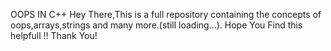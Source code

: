 OOPS IN C++
Hey There,This is a full repository containing the concepts of oops,arrays,strings and many more.(still loading...).
Hope You Find this helpfull !!
Thank You!
